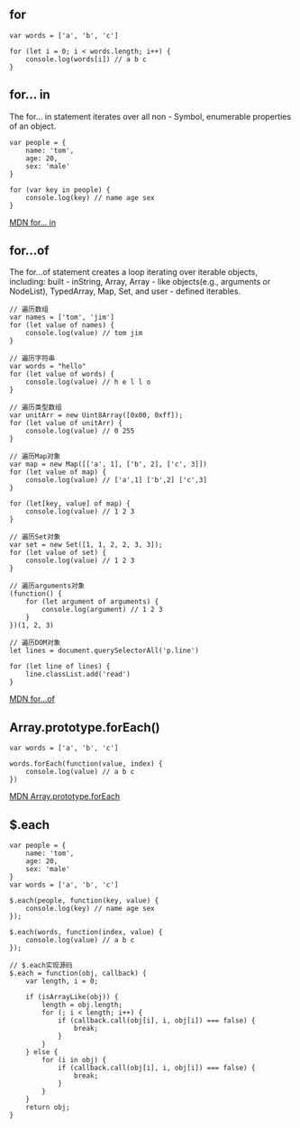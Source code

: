 ## for  

```
var words = ['a', 'b', 'c']

for (let i = 0; i < words.length; i++) {
	console.log(words[i]) // a b c
}
```

## for... in  

The for... in statement iterates over all non - Symbol, enumerable properties of an object.

```
var people = {
	name: 'tom',
	age: 20,
	sex: 'male'
}

for (var key in people) {
	console.log(key) // name age sex
}
```

[MDN for... in](https://developer.mozilla.org/en-US/docs/Web/JavaScript/Reference/Statements/for...in) 

## for...of

The for...of statement creates a loop iterating over iterable objects, including: built - inString, Array, Array - like objects(e.g., arguments or NodeList), TypedArray, Map, Set, and user - defined iterables.

```
// 遍历数组
var names = ['tom', 'jim']
for (let value of names) {
	console.log(value) // tom jim
}

// 遍历字符串
var words = "hello"
for (let value of words) {
	console.log(value) // h e l l o
}

// 遍历类型数组
var unitArr = new Uint8Array([0x00, 0xff]);
for (let value of unitArr) {
	console.log(value) // 0 255
}

// 遍历Map对象
var map = new Map([['a', 1], ['b', 2], ['c', 3]]) 
for (let value of map) {
	console.log(value) // ['a',1] ['b',2] ['c',3]
}

for (let[key, value] of map) {
	console.log(value) // 1 2 3
}

// 遍历Set对象
var set = new Set([1, 1, 2, 2, 3, 3]);
for (let value of set) {
	console.log(value) // 1 2 3
}

// 遍历arguments对象
(function() {
	for (let argument of arguments) {
		console.log(argument) // 1 2 3
	}
})(1, 2, 3)

// 遍历DOM对象
let lines = document.querySelectorAll('p.line')

for (let line of lines) {
	line.classList.add('read')
}
```

[MDN for...of](https://developer.mozilla.org/en-US/docs/Web/JavaScript/Reference/Statements/for...of)  

## Array.prototype.forEach()

```
var words = ['a', 'b', 'c']

words.forEach(function(value, index) {
	console.log(value) // a b c
})
```

[MDN Array.prototype.forEach](https://developer.mozilla.org/en-US/docs/Web/JavaScript/Reference/Global_Objects/Array/forEach)

## $.each

```
var people = {
	name: 'tom',
	age: 20,
	sex: 'male'
}
var words = ['a', 'b', 'c']

$.each(people, function(key, value) {
	console.log(key) // name age sex
});

$.each(words, function(index, value) {
	console.log(value) // a b c
});

// $.each实现源码
$.each = function(obj, callback) {
	var length, i = 0;

	if (isArrayLike(obj)) {
		length = obj.length;
		for (; i < length; i++) {
			if (callback.call(obj[i], i, obj[i]) === false) {
				break;
			}
		}
	} else {
		for (i in obj) {
			if (callback.call(obj[i], i, obj[i]) === false) {
				break;
			}
		}
	}
	return obj;
}
```